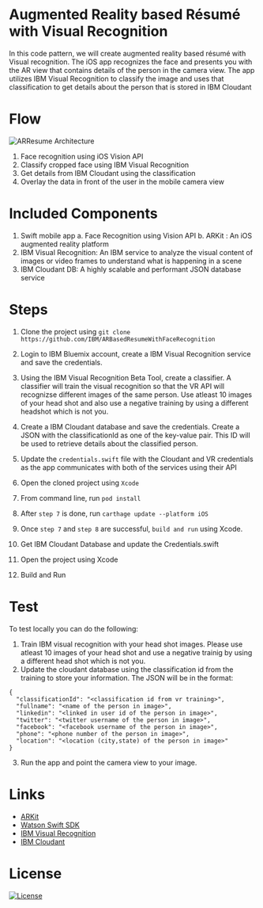 # Augmented Reality based Résumé with Visual Recognition
In this code pattern, we will create augmented reality based résumé with Visual recognition. The iOS app recognizes the face and presents you with the AR view that contains details of the person in the camera view. The app utilizes IBM Visual Recognition to classify the image and uses that classification to get details about the person that is stored in IBM Cloudant


# Flow

![ARResume Architecture](https://github.com/sanjeevghimire/ARBasedResumeWithFaceRecognition/blob/master/ARResume.jpg "ARResume Architecture")

1. Face recognition using iOS Vision API
2. Classify cropped face using IBM Visual Recognition
3. Get details from IBM Cloudant using the classification
4. Overlay the data in front of the user in the mobile camera view


# Included Components
1. Swift mobile app
    a. Face Recognition using Vision API
    b. ARKit : An iOS augmented reality platform        
2. IBM Visual Recognition: An IBM service to analyze the visual content of images or video frames to understand what is happening in a scene
3. IBM Cloudant DB: A highly scalable and performant JSON database service


# Steps

1. Clone the project using `git clone https://github.com/IBM/ARBasedResumeWithFaceRecognition`
2. Login to IBM Bluemix account, create a IBM Visual Recognition service and save the credentials.
3. Using the IBM Visual Recognition Beta Tool, create a classifier. A classifier will train the visual recognition so that the    VR API will recognizse different images of the same person. Use atleast 10 images of your head shot and also use a negative    training by using a different headshot which is not you.
4. Create a IBM Cloudant database and save the credentials. Create a JSON with the classificationId as one of the key-value      pair. This ID will be used to retrieve details about the classified person.
5. Update the `credentials.swift` file with the Cloudant and VR credentials as the app communicates with both of the services    using their API
6. Open the cloned project using `Xcode`
7. From command line, run `pod install`
8. After `step 7` is done, run `carthage update --platform iOS`
9. Once `step 7` and `step 8` are successful, `build and run` using Xcode.


3. Get IBM Cloudant Database and update the Credentials.swift
4. Open the project using Xcode
5. Build and Run

# Test
To test locally you can do the following: 
1. Train IBM visual recognition with your head shot images. Please use atleast 10 images of your head shot and use a negative trainig by using a different head shot which is not you.
2. Update the cloudant database using the classification id from the training to store your information. The JSON will be in the format:

```
{  
  "classificationId": "<classification id from vr training>",
  "fullname": "<name of the person in image>",
  "linkedin": "<linked in user id of the person in image>",
  "twitter": "<twitter username of the person in image>",
  "facebook": "<facebook username of the person in image>",
  "phone": "<phone number of the person in image>",
  "location": "<location (city,state) of the person in image>"
}
```
3. Run the app and point the camera view to your image.

# Links

<ul>
 	<li><a href="https://developer.apple.com/arkit/">ARKit</a></li>
 	<li><a href="https://github.com/watson-developer-cloud/swift-sdk">Watson Swift SDK</a></li>
  <li><a href="https://www.ibm.com/watson/services/visual-recognition-4/">IBM Visual Recognition</a></li>
 	<li><a href="https://www.ibm.com/cloud/cloudant">IBM Cloudant</a></li>
</ul>

# License
[![License](https://img.shields.io/badge/License-Apache%202.0-blue.svg)](https://opensource.org/licenses/Apache-2.0)



